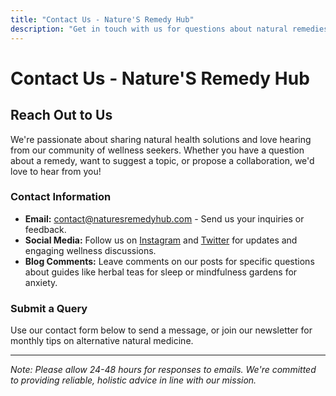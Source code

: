 ```yaml
---
title: "Contact Us - Nature'S Remedy Hub"
description: "Get in touch with us for questions about natural remedies, collaborations, or holistic wellness tips. We're here to help you on your journey to better health."
---
```


# Contact Us - Nature'S Remedy Hub

<div class="container mx-auto px-4 py-8">

## Reach Out to Us

We're passionate about sharing natural health solutions and love hearing from our community of wellness seekers. Whether you have a question about a remedy, want to suggest a topic, or propose a collaboration, we'd love to hear from you!

### Contact Information

- **Email:** [contact@naturesremedyhub.com](mailto:contact@naturesremedyhub.com) - Send us your inquiries or feedback.
- **Social Media:** Follow us on [Instagram](https://instagram.com/naturesremedyhub) and [Twitter](https://twitter.com/naturesremedyhub) for updates and engaging wellness discussions.
- **Blog Comments:** Leave comments on our posts for specific questions about guides like herbal teas for sleep or mindfulness gardens for anxiety.

### Submit a Query

Use our contact form below to send a message, or join our newsletter for monthly tips on alternative natural medicine.

---

*Note: Please allow 24-48 hours for responses to emails. We're committed to providing reliable, holistic advice in line with our mission.*

</div>
